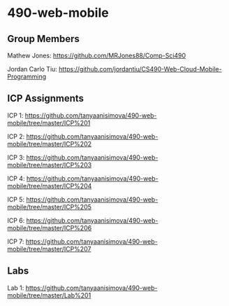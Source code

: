 # 490-web-mobile

## Group Members

Mathew Jones: https://github.com/MRJones88/Comp-Sci490

Jordan Carlo Tiu: https://github.com/jordantiu/CS490-Web-Cloud-Mobile-Programming

## ICP Assignments

ICP 1: https://github.com/tanyaanisimova/490-web-mobile/tree/master/ICP%201

ICP 2: https://github.com/tanyaanisimova/490-web-mobile/tree/master/ICP%202

ICP 3: https://github.com/tanyaanisimova/490-web-mobile/tree/master/ICP%203

ICP 4: https://github.com/tanyaanisimova/490-web-mobile/tree/master/ICP%204

ICP 5: https://github.com/tanyaanisimova/490-web-mobile/tree/master/ICP%205

ICP 6: https://github.com/tanyaanisimova/490-web-mobile/tree/master/ICP%206

ICP 7: https://github.com/tanyaanisimova/490-web-mobile/tree/master/ICP%207

## Labs

Lab 1: https://github.com/tanyaanisimova/490-web-mobile/tree/master/Lab%201

